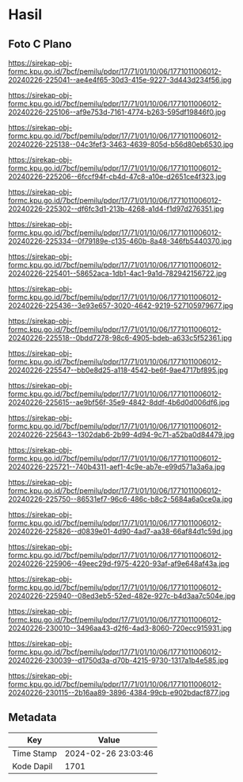 # Hasil

## Foto C Plano

https://sirekap-obj-formc.kpu.go.id/7bcf/pemilu/pdpr/17/71/01/10/06/1771011006012-20240226-225041--ae4e4f65-30d3-415e-9227-3d443d234f56.jpg

https://sirekap-obj-formc.kpu.go.id/7bcf/pemilu/pdpr/17/71/01/10/06/1771011006012-20240226-225106--af9e753d-7161-4774-b263-595df19846f0.jpg

https://sirekap-obj-formc.kpu.go.id/7bcf/pemilu/pdpr/17/71/01/10/06/1771011006012-20240226-225138--04c3fef3-3463-4639-805d-b56d80eb6530.jpg

https://sirekap-obj-formc.kpu.go.id/7bcf/pemilu/pdpr/17/71/01/10/06/1771011006012-20240226-225206--6fccf94f-cb4d-47c8-a10e-d2651ce4f323.jpg

https://sirekap-obj-formc.kpu.go.id/7bcf/pemilu/pdpr/17/71/01/10/06/1771011006012-20240226-225302--df6fc3d1-213b-4268-a1d4-f1d97d276351.jpg

https://sirekap-obj-formc.kpu.go.id/7bcf/pemilu/pdpr/17/71/01/10/06/1771011006012-20240226-225334--0f79189e-c135-460b-8a48-346fb5440370.jpg

https://sirekap-obj-formc.kpu.go.id/7bcf/pemilu/pdpr/17/71/01/10/06/1771011006012-20240226-225401--58652aca-1db1-4ac1-9a1d-782942156722.jpg

https://sirekap-obj-formc.kpu.go.id/7bcf/pemilu/pdpr/17/71/01/10/06/1771011006012-20240226-225436--3e93e657-3020-4642-9219-527105979677.jpg

https://sirekap-obj-formc.kpu.go.id/7bcf/pemilu/pdpr/17/71/01/10/06/1771011006012-20240226-225518--0bdd7278-98c6-4905-bdeb-a633c5f52361.jpg

https://sirekap-obj-formc.kpu.go.id/7bcf/pemilu/pdpr/17/71/01/10/06/1771011006012-20240226-225547--bb0e8d25-a118-4542-be6f-9ae4717bf895.jpg

https://sirekap-obj-formc.kpu.go.id/7bcf/pemilu/pdpr/17/71/01/10/06/1771011006012-20240226-225615--ae9bf56f-35e9-4842-8ddf-4b6d0d006df6.jpg

https://sirekap-obj-formc.kpu.go.id/7bcf/pemilu/pdpr/17/71/01/10/06/1771011006012-20240226-225643--1302dab6-2b99-4d94-9c71-a52ba0d84479.jpg

https://sirekap-obj-formc.kpu.go.id/7bcf/pemilu/pdpr/17/71/01/10/06/1771011006012-20240226-225721--740b4311-aef1-4c9e-ab7e-e99d571a3a6a.jpg

https://sirekap-obj-formc.kpu.go.id/7bcf/pemilu/pdpr/17/71/01/10/06/1771011006012-20240226-225750--86531ef7-96c6-486c-b8c2-5684a6a0ce0a.jpg

https://sirekap-obj-formc.kpu.go.id/7bcf/pemilu/pdpr/17/71/01/10/06/1771011006012-20240226-225826--d0839e01-4d90-4ad7-aa38-66af84d1c59d.jpg

https://sirekap-obj-formc.kpu.go.id/7bcf/pemilu/pdpr/17/71/01/10/06/1771011006012-20240226-225906--49eec29d-f975-4220-93af-af9e648af43a.jpg

https://sirekap-obj-formc.kpu.go.id/7bcf/pemilu/pdpr/17/71/01/10/06/1771011006012-20240226-225940--08ed3eb5-52ed-482e-927c-b4d3aa7c504e.jpg

https://sirekap-obj-formc.kpu.go.id/7bcf/pemilu/pdpr/17/71/01/10/06/1771011006012-20240226-230010--3496aa43-d2f6-4ad3-8060-720ecc915931.jpg

https://sirekap-obj-formc.kpu.go.id/7bcf/pemilu/pdpr/17/71/01/10/06/1771011006012-20240226-230039--d1750d3a-d70b-4215-9730-1317a1b4e585.jpg

https://sirekap-obj-formc.kpu.go.id/7bcf/pemilu/pdpr/17/71/01/10/06/1771011006012-20240226-230115--2b16aa89-3896-4384-99cb-e902bdacf877.jpg


## Metadata

| Key        | Value               |
| ---------- | ------------------- |
| Time Stamp | 2024-02-26 23:03:46 |
| Kode Dapil | 1701                |



